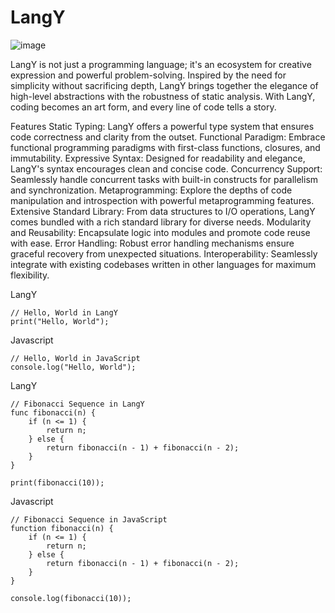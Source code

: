 # LangY

![image](https://github.com/dhuang2130/LangY/assets/112297033/3b09d53f-3467-46c7-86ec-abe0aa10f213)

LangY is not just a programming language; it's an ecosystem for creative expression and powerful problem-solving. Inspired by the need for simplicity without sacrificing depth, LangY brings together the elegance of high-level abstractions with the robustness of static analysis. With LangY, coding becomes an art form, and every line of code tells a story.

Features
Static Typing: LangY offers a powerful type system that ensures code correctness and clarity from the outset.
Functional Paradigm: Embrace functional programming paradigms with first-class functions, closures, and immutability.
Expressive Syntax: Designed for readability and elegance, LangY's syntax encourages clean and concise code.
Concurrency Support: Seamlessly handle concurrent tasks with built-in constructs for parallelism and synchronization.
Metaprogramming: Explore the depths of code manipulation and introspection with powerful metaprogramming features.
Extensive Standard Library: From data structures to I/O operations, LangY comes bundled with a rich standard library for diverse needs.
Modularity and Reusability: Encapsulate logic into modules and promote code reuse with ease.
Error Handling: Robust error handling mechanisms ensure graceful recovery from unexpected situations.
Interoperability: Seamlessly integrate with existing codebases written in other languages for maximum flexibility.

LangY
```
// Hello, World in LangY
print("Hello, World");
```

Javascript
```
// Hello, World in JavaScript
console.log("Hello, World");
```

LangY
```
// Fibonacci Sequence in LangY
func fibonacci(n) {
    if (n <= 1) {
        return n;
    } else {
        return fibonacci(n - 1) + fibonacci(n - 2);
    }
}

print(fibonacci(10));
```

Javascript
```
// Fibonacci Sequence in JavaScript
function fibonacci(n) {
    if (n <= 1) {
        return n;
    } else {
        return fibonacci(n - 1) + fibonacci(n - 2);
    }
}

console.log(fibonacci(10));
```
